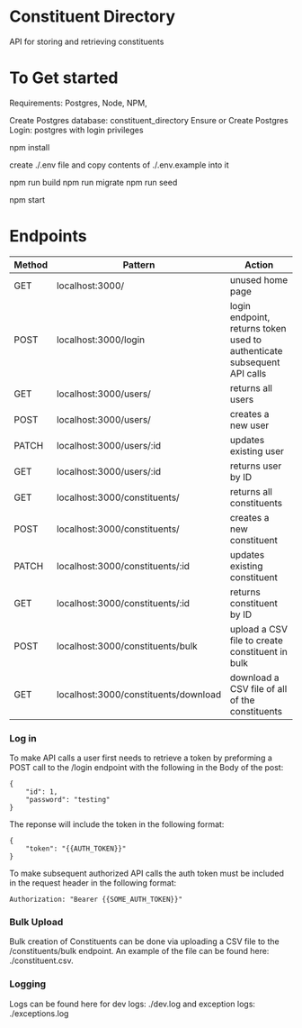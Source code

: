# Constituent Directory
API for storing and retrieving constituents

# To Get started
Requirements: Postgres, Node, NPM, 

Create Postgres database: constituent_directory
Ensure or Create Postgres Login: postgres with login privileges

npm install

create ./.env file and copy contents of ./.env.example into it

npm run build
npm run migrate
npm run seed

npm start


# Endpoints

| Method | Pattern | Action |
| ------ | ------- | ------ |
| GET | localhost:3000/ | unused home page |
| POST | localhost:3000/login | login endpoint, returns token used to authenticate subsequent API calls |
| GET | localhost:3000/users/ | returns all users |
| POST | localhost:3000/users/ | creates a new user |
| PATCH | localhost:3000/users/:id | updates existing user |
| GET | localhost:3000/users/:id | returns user by ID |
| GET | localhost:3000/constituents/ | returns all constituents |
| POST | localhost:3000/constituents/ | creates a new constituent |
| PATCH | localhost:3000/constituents/:id | updates existing constituent |
| GET | localhost:3000/constituents/:id | returns constituent by ID |
| POST | localhost:3000/constituents/bulk | upload a CSV file to create constituent in bulk |
| GET | localhost:3000/constituents/download | download a CSV file of all of the constituents |


### Log in

To make API calls a user first needs to retrieve a token by preforming a POST call to the /login endpoint with the following in the Body of the post:

```
{
    "id": 1,
    "password": "testing"
}
```

The reponse will include the token in the following format:

```
{
    "token": "{{AUTH_TOKEN}}"
}
```

To make subsequent authorized API calls the auth token must be included in the request header in the following format:

```
Authorization: "Bearer {{SOME_AUTH_TOKEN}}"
```

### Bulk Upload

Bulk creation of Constituents can be done via uploading a CSV file to the /constituents/bulk endpoint. An example of the file can be found here: ./constituent.csv.

### Logging

Logs can be found here for dev logs: ./dev.log and exception logs: ./exceptions.log

